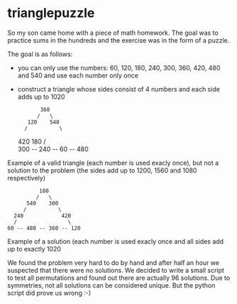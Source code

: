 # trianglepuzzle

So my son came home with a piece of math homework. The goal was to practice sums in the hundreds and the exercise was in the form of a puzzle.

The goal is as follows: 
 - you can only use the numbers: 60, 120, 180, 240, 300, 360, 420, 480 and 540 and use each number only once
 - construct a triangle whose sides consist of 4 numbers and each side adds up to 1020
 
 
              360
             /   \
          120    540
         /          \
      420            180
      /                \
   300 -- 240 -- 60 -- 480

Example of a valid triangle (each number is used exacly once), but not a solution to the problem (the sides add up to 1200, 1560 and 1080 respectively)

              180
             /   \
          540    300
         /          \
      240            420
      /                \
    60 -- 480 -- 360 -- 120

Example of a solution (each number is used exacly once and all sides add up to exactly 1020


We found the problem very hard to do by hand and after half an hour we suspected that there were no solutions. We decided to write a small script to test all permutations and found out there are actually 96 solutions. Due to symmetries, not all solutions can be considered unique. But the python script did prove us wrong :-)



